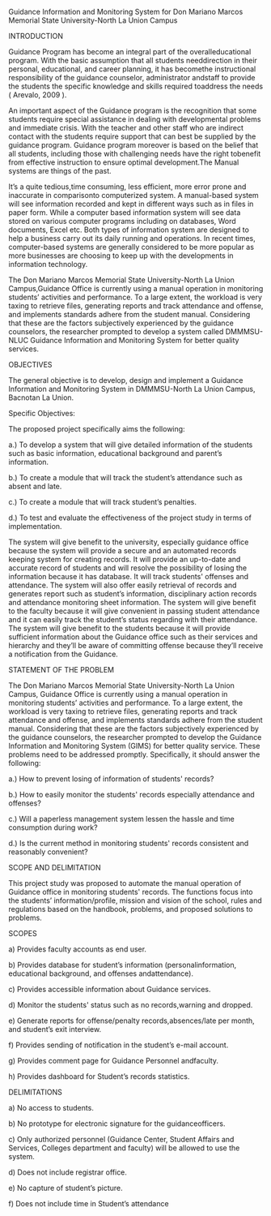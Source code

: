 Guidance Information and Monitoring System for Don Mariano Marcos Memorial State University-North La Union Campus

INTRODUCTION

Guidance Program has become an integral part of the overalleducational program. With the basic assumption that all students needdirection in their personal, educational, and career planning, it has becomethe instructional responsibility of the guidance counselor, administrator andstaff to provide the students the specific knowledge and skills required toaddress the needs ( Arevalo, 2009 ). 

An important aspect of the Guidance program is the recognition that some students require special assistance in dealing with developmental problems and immediate crisis. With the teacher and other staff who are indirect contact with the students require support that can best be supplied by the guidance program. Guidance program moreover is based on the belief that all students, including those with challenging needs have the right tobenefit from effective instruction to ensure optimal development.The Manual systems are things of the past.

It’s a quite tedious,time consuming, less efficient, more error prone and inaccurate in comparisonto computerized system. A manual-based system will see information recorded and kept in different ways such as in files in paper form. While a computer based information system will see data stored on various computer programs including on databases, Word documents, Excel etc. Both types of information system are designed to help a business carry out its daily running and operations. In recent times, computer-based systems are generally considered to be more popular as more businesses are choosing to keep up with the developments in information technology.

The Don Mariano Marcos Memorial State University-North La Union Campus,Guidance Office is currently using a manual operation in monitoring students’ activities and performance. To a large extent, the workload is very taxing to retrieve files, generating reports and track attendance and offense, and implements standards adhere from the student manual. Considering that these are the factors subjectively experienced by the guidance counselors, the researcher prompted to develop a system called DMMMSU-NLUC Guidance Information and Monitoring System for better quality services. 


OBJECTIVES

The general objective is to develop, design and implement a Guidance Information and Monitoring System in DMMMSU-North La Union Campus, Bacnotan La Union.

Specific Objectives:

The proposed project specifically aims the following:

a.) To develop a system that will give detailed information of the students such as basic information, educational background and parent’s information.

b.) To create a module that will track the student’s attendance such as absent and late.

c.) To create a module that will track student’s penalties.

d.) To test and evaluate the effectiveness of the project study in terms of implementation.

The system will give benefit to the university, especially guidance office because the system will provide a secure and an automated records keeping system for creating records. It will provide an up-to-date and accurate record of students and will resolve the possibility of losing the information because it has database. It will track students' offenses and attendance. The system will also offer easily retrieval of records and generates report such as student’s information, disciplinary action records and attendance monitoring sheet information. The system will give benefit to the faculty because it will give convenient in passing student attendance and it can easily track the student’s status regarding with their attendance. The system will give benefit to the students because it will provide sufficient information about the Guidance office such as their services and hierarchy and they’ll be aware of committing offense because they’ll receive a notification from the Guidance.
 

STATEMENT OF THE PROBLEM

The Don Mariano Marcos Memorial State University-North La Union Campus, Guidance Office is currently using a manual operation in monitoring students’ activities and performance. To a large extent, the workload is very taxing to retrieve files, generating reports and track attendance and offense, and implements standards adhere from the student manual. Considering that these are the factors subjectively experienced by the guidance counselors, the researcher prompted to develop the Guidance Information and Monitoring System (GIMS) for better quality service. These problems need to be addressed promptly. Specifically, it should answer the following:

a.) How to prevent losing of information of students' records?

b.) How to easily monitor the students' records especially attendance and offenses?

c.) Will a paperless management system lessen the hassle and time consumption during work?

d.) Is the current method in monitoring students' records consistent and reasonably convenient?


SCOPE AND DELIMITATION

This project study was proposed to automate the manual operation of Guidance office in monitoring students' records. The functions focus into the students’ information/profile, mission and vision of the school, rules and regulations based on the handbook, problems, and proposed solutions to problems.

SCOPES

a) Provides faculty accounts as end user.

b) Provides database for student’s information (personalinformation, educational background, and offenses andattendance).

c) Provides accessible information about Guidance services.

d) Monitor the students' status such as no records,warning and dropped.

e) Generate reports for offense/penalty records,absences/late per month, and student’s exit interview.

f) Provides sending of notification in the student’s e-mail account.

g) Provides comment page for Guidance Personnel andfaculty.

h) Provides dashboard for Student’s records statistics.


DELIMITATIONS

a) No access to students.

b) No prototype for electronic signature for the guidanceofficers.

c) Only authorized personnel (Guidance Center, Student Affairs and Services, Colleges department and faculty) will be allowed to use the system.

d) Does not include registrar office.

e) No capture of student’s picture.

f) Does not include time in Student’s attendance

